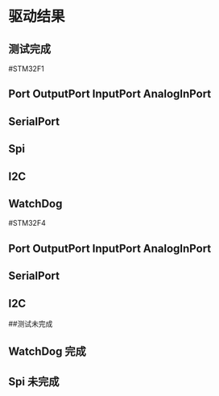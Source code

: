 # 驱动结果

## 测试完成

#STM32F1
## Port OutputPort InputPort AnalogInPort
##	SerialPort			
##	Spi		
##	I2C		
## WatchDog 

#STM32F4

## Port OutputPort InputPort AnalogInPort
##	SerialPort		

##	I2C	

##测试未完成
## WatchDog 完成
##	Spi		未完成
